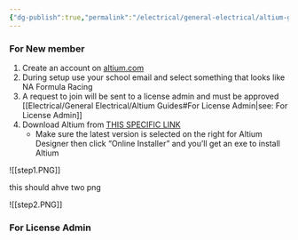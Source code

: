 ```yaml
---
{"dg-publish":true,"permalink":"/electrical/general-electrical/altium-guides/"}
---
```


### For New member
1. Create an account on [altium.com](http://altium.com)
2. During setup use your school email and select something that looks like NA Formula Racing
3. A request to join will be sent to a license admin and must be approved [[Electrical/General Electrical/Altium Guides#For License Admin\|see: For License Admin]]
4. Download Altium from [THIS SPECIFIC LINK](https://www.altium.com/products/downloads) 
	- Make sure the latest version is selected on the right for Altium Designer then click “Online Installer” and you’ll get an exe to install Altium

![[step1.PNG]]

this should ahve two png

![[step2.PNG]]
### For License Admin